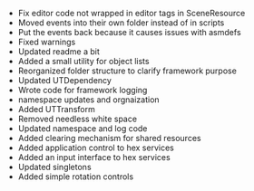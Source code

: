 * Fix editor code not wrapped in editor tags in SceneResource
* Moved events into their own folder instead of in scripts
* Put the events back because it causes issues with asmdefs
* Fixed warnings
* Updated readme a bit
* Added a small utility for object lists
* Reorganized folder structure to clarify framework purpose
* Updated UTDependency
* Wrote code for framework logging
* namespace updates and orgnaization
* Added UTTransform
* Removed needless white space
* Updated namespace and log code
* Added clearing mechanism for shared resources
* Added application control to hex services
* Added an input interface to hex services
* Updated singletons
* Added simple rotation controls
